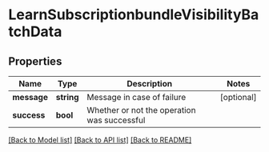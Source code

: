 # LearnSubscriptionbundleVisibilityBatchData

## Properties
Name | Type | Description | Notes
------------ | ------------- | ------------- | -------------
**message** | **string** | Message in case of failure | [optional] 
**success** | **bool** | Whether or not the operation was successful | 

[[Back to Model list]](../README.md#documentation-for-models) [[Back to API list]](../README.md#documentation-for-api-endpoints) [[Back to README]](../README.md)



